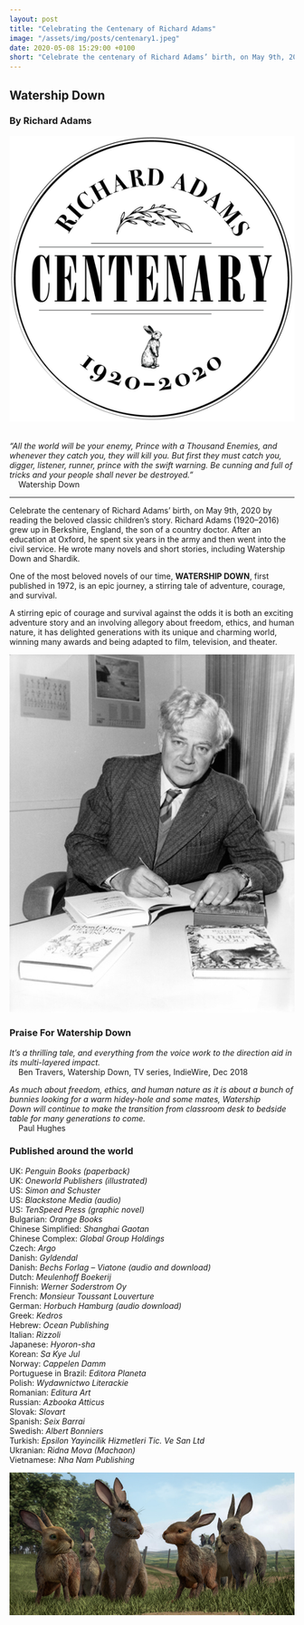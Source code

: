 ```yaml
---
layout: post
title: "Celebrating the Centenary of Richard Adams"
image: "/assets/img/posts/centenary1.jpeg"
date: 2020-05-08 15:29:00 +0100
short: "Celebrate the centenary of Richard Adams’ birth, on May 9th, 2020 by reading the beloved classic children’s story."
---
```


## Watership Down
### By Richard Adams

![The centenary of Richard Adams’ birth](/assets/img/posts/centenary2.png)
   
  

_“All the world will be your enemy, Prince with a Thousand Enemies, and whenever they catch you, they will kill you. But first they must catch you, digger, listener, runner, prince with the swift warning. Be cunning and full of tricks and your people shall never be destroyed.”_  
&nbsp;&nbsp;&nbsp;&nbsp;Watership Down

---

Celebrate the centenary of Richard Adams’ birth, on May 9th, 2020 by reading the beloved classic children’s story. Richard Adams (1920–2016) grew up in Berkshire, England, the son of a country doctor. After an education at Oxford, he spent six years in the army and then went into the civil service. He wrote many novels and short stories, including Watership Down and Shardik.

One of the most beloved novels of our time, __WATERSHIP DOWN__, first published in 1972, is an epic journey, a stirring tale of adventure, courage, and survival. 

A stirring epic of courage and survival against the odds it is both an exciting adventure story and an involving allegory about freedom, ethics, and human nature, it has delighted generations with its unique and charming world, winning many awards and being adapted to film, television, and theater.

![Richard Adams](/assets/img/posts/centenary1.jpeg)

### Praise For Watership Down

_It’s a thrilling tale, and everything from the voice work to the direction aid in its multi-layered impact._  
&nbsp;&nbsp;&nbsp;&nbsp;Ben Travers, Watership Down, TV series, IndieWire, Dec 2018

_As much about freedom, ethics, and human nature as it is about a bunch of bunnies looking for a warm hidey-hole and some mates, Watership Down will continue to make the transition from classroom desk to bedside table for many generations to come._  
&nbsp;&nbsp;&nbsp;&nbsp;Paul Hughes

### Published around the world

UK: _Penguin Books (paperback)_  
UK: _Oneworld Publishers (illustrated)_  
US: _Simon and Schuster_  
US: _Blackstone Media (audio)_  
US: _TenSpeed Press (graphic novel)_  
Bulgarian: _Orange Books_  
Chinese Simplified: _Shanghai Gaotan_  
Chinese Complex: _Global Group Holdings_  
Czech: _Argo_  
Danish: _Gyldendal_  
Danish: _Bechs Forlag – Viatone (audio and download)_  
Dutch: _Meulenhoff Boekerij_  
Finnish: _Werner Soderstrom Oy_  
French: _Monsieur Toussant Louverture_  
German: _Horbuch Hamburg (audio download)_  
Greek: _Kedros_  
Hebrew: _Ocean Publishing_  
Italian: _Rizzoli_  
Japanese: _Hyoron-sha_  
Korean: _Sa Kye Jul_  
Norway: _Cappelen Damm_  
Portuguese in Brazil: _Editora Planeta_  
Polish: _Wydawnictwo Literackie_  
Romanian: _Editura Art_  
Russian: _Azbooka Atticus_  
Slovak: _Slovart_  
Spanish: _Seix Barrai_  
Swedish: _Albert Bonniers_  
Turkish: _Epsilon Yayincilik Hizmetleri Tic. Ve San Ltd_  
Ukranian: _Ridna Mova (Machaon)_  
Vietnamese: _Nha Nam Publishing_  

![Watership Down Animated Series](/assets/img/posts/centenary3.jpeg)
